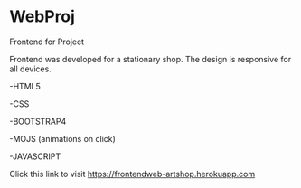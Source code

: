 # WebProj
Frontend for Project

Frontend was developed for a stationary shop. The design is responsive for all devices.


-HTML5

-CSS

-BOOTSTRAP4

-MOJS (animations on click)

-JAVASCRIPT

Click this link to visit 
https://frontendweb-artshop.herokuapp.com
